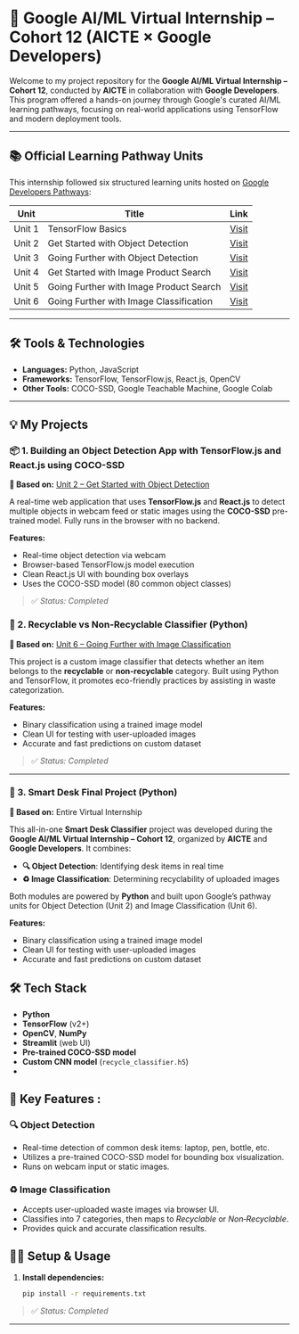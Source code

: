 # 🤖 Google AI/ML Virtual Internship – Cohort 12 (AICTE × Google Developers)

Welcome to my project repository for the **Google AI/ML Virtual Internship – Cohort 12**, conducted by **AICTE** in collaboration with **Google Developers**. This program offered a hands-on journey through Google's curated AI/ML learning pathways, focusing on real-world applications using TensorFlow and modern deployment tools.

---

## 📚 Official Learning Pathway Units

This internship followed six structured learning units hosted on [Google Developers Pathways](https://developers.google.com/learn/pathways):

|  Unit  |             Title                       |                                           Link                                                 |
|--------|-----------------------------------------|------------------------------------------------------------------------------------------------|
| Unit 1 | TensorFlow Basics                       | [Visit](https://developers.google.com/learn/pathways/tensorflow)                               |
| Unit 2 | Get Started with Object Detection       | [Visit](https://developers.google.com/learn/pathways/get-started-object-detection?hl=en)       |
| Unit 3 | Going Further with Object Detection     | [Visit](https://developers.google.com/learn/pathways/going-further-object-detection?hl=en)     |
| Unit 4 | Get Started with Image Product Search   | [Visit](https://developers.google.com/learn/pathways/get-started-image-product-search?hl=e)    |
| Unit 5 | Going Further with Image Product Search | [Visit](https://developers.google.com/learn/pathways/going-further-image-product-search?hl=e)  |
| Unit 6 | Going Further with Image Classification | [Visit](https://developers.google.com/learn/pathways/going-further-image-classification?hl=en) |

---

## 🛠️ Tools & Technologies

- **Languages:** Python, JavaScript
- **Frameworks:** TensorFlow, TensorFlow.js, React.js, OpenCV
- **Other Tools:** COCO-SSD, Google Teachable Machine, Google Colab

---

## 💡 My Projects

### 📦 1. Building an Object Detection App with TensorFlow.js and React.js using COCO-SSD

**🔗 Based on:** [Unit 2 – Get Started with Object Detection](https://developers.google.com/learn/pathways/get-started-object-detection?hl=en)

A real-time web application that uses **TensorFlow.js** and **React.js** to detect multiple objects in webcam feed or static images using the **COCO-SSD** pre-trained model. Fully runs in the browser with no backend.

**Features:**
- Real-time object detection via webcam
- Browser-based TensorFlow.js model execution
- Clean React.js UI with bounding box overlays
- Uses the COCO-SSD model (80 common object classes)

> ✅ *Status: Completed*

### 🧠 2. Recyclable vs Non-Recyclable Classifier (Python)

**🔗 Based on:** [Unit 6 – Going Further with Image Classification](https://developers.google.com/learn/pathways/going-further-image-classification?hl=en)

This project is a custom image classifier that detects whether an item belongs to the **recyclable** or **non-recyclable** category. Built using Python and TensorFlow, it promotes eco-friendly practices by assisting in waste categorization.

**Features:**
- Binary classification using a trained image model
- Clean UI for testing with user-uploaded images
- Accurate and fast predictions on custom dataset

> ✅ *Status: Completed*

---

### 🧠 3. Smart Desk Final Project (Python)

**🔗 Based on:** Entire Virtual Internship

This all-in-one **Smart Desk Classifier** project was developed during the **Google AI/ML Virtual Internship – Cohort 12**, organized by **AICTE** and **Google Developers**. It combines:

- **🔍 Object Detection**: Identifying desk items in real time  
- **♻ Image Classification**: Determining recyclability of uploaded images  

Both modules are powered by **Python** and built upon Google’s pathway units for Object Detection (Unit 2) and Image Classification (Unit 6).

**Features:**
- Binary classification using a trained image model
- Clean UI for testing with user-uploaded images
- Accurate and fast predictions on custom dataset

## 🛠️ Tech Stack

- **Python**
- **TensorFlow** (v2+)
- **OpenCV**, **NumPy**
- **Streamlit** (web UI)
- **Pre-trained COCO-SSD model**
- **Custom CNN model** (`recycle_classifier.h5`)
- 

## 🎯 Key Features :

### 🔍 Object Detection
- Real-time detection of common desk items: laptop, pen, bottle, etc.
- Utilizes a pre-trained COCO-SSD model for bounding box visualization.
- Runs on webcam input or static images.

### ♻ Image Classification
- Accepts user-uploaded waste images via browser UI.
- Classifies into 7 categories, then maps to _Recyclable_ or _Non‑Recyclable_.
- Provides quick and accurate classification results.


## 🧑‍💻 Setup & Usage

1. **Install dependencies:**
   ```bash
   pip install -r requirements.txt

> ✅ *Status: Completed*

---
